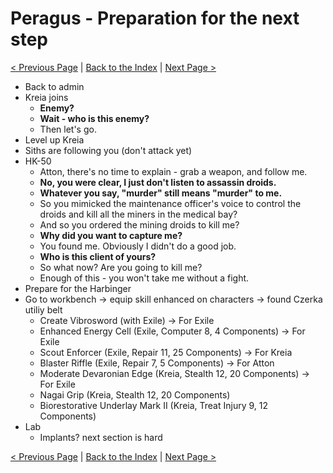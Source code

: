 # Peragus - Preparation for the next step

[< Previous Page](./05_Peragus.md) |
[Back to the Index](../index.md) |
[Next Page >](./07_Peragus.md)

- Back to admin
- Kreia joins
  - **Enemy?**
  - **Wait - who is this enemy?**
  - Then let's go.
- Level up Kreia
- Siths are following you (don't attack yet)
- HK-50
  - Atton, there's no time to explain - grab a weapon, and follow me.
  - **No, you were clear, I just don't listen to assassin droids.**
  - **Whatever you say, "murder" still means "murder" to me.**
  - So you mimicked the maintenance officer's voice to control the droids and kill all the miners in the medical bay?
  - And so you ordered the mining droids to kill me?
  - **Why did you want to capture me?**
  - You found me. Obviously I didn't do a good job.
  - **Who is this client of yours?**
  - So what now? Are you going to kill me?
  - Enough of this - you won't take me without a fight.
- Prepare for the Harbinger
- Go to workbench -> equip skill enhanced on characters -> found Czerka utiliy belt
    - Create Vibrosword (with Exile) -> For Exile
    - Enhanced Energy Cell (Exile, Computer 8, 4 Components) -> For Exile
    - Scout Enforcer (Exile, Repair 11, 25 Components) -> For Kreia
    - Blaster Riffle (Exile, Repair 7, 5 Components) -> For Atton
    - Moderate Devaronian Edge (Kreia, Stealth 12, 20 Components) -> For Exile
    - Nagai Grip (Kreia, Stealth 12, 20 Components)
    - Biorestorative Underlay Mark II (Kreia, Treat Injury 9, 12 Components)
- Lab
  - Implants? next section is hard


[< Previous Page](./05_Peragus.md) |
[Back to the Index](../index.md) |
[Next Page >](./07_Peragus.md)
